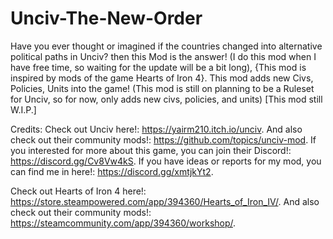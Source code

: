 # Unciv-The-New-Order
Have you ever thought or imagined if the countries changed into alternative political paths in Unciv? then this Mod is the answer!
(I do this mod when I have free time, so waiting for the update will be a bit long), {This mod is inspired by mods of the game Hearts of Iron 4}.
This mod adds new Civs, Policies, Units into the game! (This mod is still on planning to be a Ruleset for Unciv, so for now, only adds new civs, policies, and units) [This mod still W.I.P.]

Credits:
Check out Unciv here!:
https://yairm210.itch.io/unciv.
And also check out their community mods!:
https://github.com/topics/unciv-mod.
If you interested for more about this game, you can join their Discord!:
https://discord.gg/Cv8Vw4kS.
If you have ideas or reports for my mod, you can find me in here!:
https://discord.gg/xmtjkYt2.

Check out Hearts of Iron 4 here!:
https://store.steampowered.com/app/394360/Hearts_of_Iron_IV/.
And also check out their community mods!:
https://steamcommunity.com/app/394360/workshop/.

